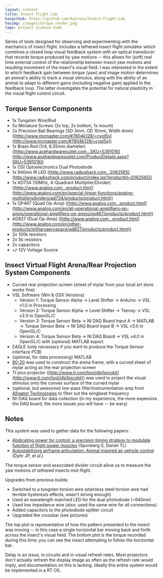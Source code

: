 ```yaml
---
layout: content
title: Insect Flight Lab
hasgithub: https://github.com/kairozu/Insect-Flight-Lab
hasimg: /images/torque_render.png
tags: project science code
---
```

Series of tools designed for observing and experimenting with the mechanics of insect flight. Includes a tethered insect flight simulator which combines a closed loop visual feedback system with an optical transducer that records torque produced by yaw motions -- this allows for (soft) real time external control of the relationship between insect yaw motions and resulting movement of the insect's visual field. I was interested in the extent to which feedback gain between torque (yaw) and image motion determines an animal's ability to track a visual stimulus, along with the ability of an animal to adapt to different gains (including negative gain) applied to the feedback loop.  The latter investigates the potential for natural plasticity in the visual flight control circuit. 

## Torque Sensor Components
* 1x Tungsten Wire/Rod
* 5x Miniature Screws (2x top, 2x bottom, 1x mount)
* 2x Precision Ball Bearings (SD 3mm, OD 10mm, Width 4mm) ([http://www.mcmaster.com/#7804k128/=cypl5s](http://www.mcmaster.com/#7804k128/=cypl5s))
* 1x Brass Rod (1/4, 6.35mm diameter) ([http://www.acehardwareoutlet.com...SKU=5391016](http://www.acehardwareoutlet.com/ProductDetails.aspx?SKU=5391016))
* 1x OSI Optoelectronics Dual Photodiode
* 1x 940nm IR LED ([http://www.radioshack.com...2062565](http://www.radioshack.com/product/index.jsp?productId=2062565))
* 1x AD734 (10MHz, 4-Quadrant Multiplier/Divider) ([http://www.analog.com...product.html](http://www.analog.com/en/special-linear-functions/analog-multipliersdividers/ad734/products/product.html))
* 1x OP467 (Quad Op-Amp) ([http://www.analog.com...product.html](http://www.analog.com/en/all-operational-amplifiers-op-amps/operational-amplifiers-op-amps/op467/products/product.html))
* AD827 (Dual Op-Amp) ([http://www.analog.com...product.html](http://www.analog.com/en/other-products/militaryaerospace/ad827/products/product.html))
* 2x 100k resistors
* 2x 5k resistors
* 2x capacitors
* +/-12V Voltage Source

## Insect Virtual Flight Arena/Rear Projection System Components
* Curved rear projection screen (sheet of mylar from your local art store works fine)
* VSL Software (Win & OSX Versions)
	* Version 1: Torque Sensor Alpha &rarr; Level Shifter &rarr; Arduino &rarr; VSL v1.0 in Processing
	* Version 2: Torque Sensor Alpha &rarr; Level Shifter &rarr; Teensy &rarr; VSL v2.0 in OpenGL/C
	* Version 3: Torque Sensor Beta &rarr; NI DAQ Board Input A &rarr; MATLAB &rarr; Torque Sensor Beta &rarr; NI DAQ Board Input B &rarr; VSL v3.0 in OpenGL/C
	* Version 4: Torque Sensor Beta &rarr; NI DAQ Board &rarr; VSL v4.0 in OpenGL/C with (optional) MATLAB export
* EAGLE (only necessary if you want to produce the Torque Sensor interface PCB)
* (optional, for data processing) MATLAB
* [80-20](http://www.8020.net/) was used to construct the arena frame, with a curved sheet of mylar acting as the rear projection screen
* TI pico projector ([http://www.ti.com/tool/dlp1picokit](http://www.ti.com/tool/dlp1picokit)) was used to project the visual stimulus onto the convex surface of the curved mylar
* (optional, but awesome) low-pass filter/instrumentation amp from [Alligator Technologies]( http://www.alligatortech.com/USBPGF-S1_USB_programmable_instrumentation_amplifier_low_pass_anti_alias_filter.htm) to filter out the wingbeat frequency
* NI-DAQ board for data collection (in my experience, the more expensive the DAQ board, the more issues you will have -- be wary)

<div class="flexBox">
	<div class="innerImg" style="background-image: url('/images/torquearena.png');"></div>
	<div class="innerImg" style="background-image: url('/images/testing_torque.jpg');"></div>
</div>

## Notes
This system was used to gather data for the following papers:
 
* [Abdicating power for control: a precision timing strategy to modulate function of flight power muscles](/images/abdicating.pdf) (Sponberg S, Daniel TL)
* [Autostabilizing airframe articulation: Animal inspired air vehicle control](/images/autostabilizing.pdf) (Dyhr JP, et al.)

<div class="flexBox">
	<div class="innerImg" style="background-image: url('/images/torque2.0.png');"></div>
	<div class="innerImg" style="background-image: url('/images/torque2.0board.png');"></div>
</div>

The torque sensor and associated divider circuit allow us to measure the yaw motions of tethered insects mid-flight. 

Upgrades from previous builds:

* Switched to a tungsten torsion wire (stainless steel torsion wire had terrible hysteresis effects, wasn't strong enough)
* Used an wavelength matched LED for the dual photodiode (~940nm)
* Used low impedance wire (also: used the same wire for all connections)
* Added capacitors to the photodiode splitter circuit
* Upgraded the crossbar (see pictures)

<div class="innerImg" style="background-image: url('/images/torqueTest_sinusoidalGrating2Hz.png');"></div>

The top plot is representative of how the pattern presented to the insect was moving -- in this case a single horizontal bar moving back and forth across the insect's visual field. The bottom plot is the torque recorded during this time; you can see the insect attempting to follow the horizontal bar. 
	
Delay is an issue, in circuits and in visual refresh rates. Most projectors don't actually refresh the display image as often as the refresh rate would imply, and documentation on this is lacking. Ideally this entire system would be implemented in a RT OS.
